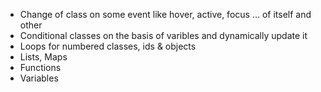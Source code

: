 - Change of class on some event like hover, active, focus ... of itself and other
- Conditional classes on the basis of varibles and dynamically update it
- Loops for numbered classes, ids & objects
- Lists, Maps
- Functions
- Variables